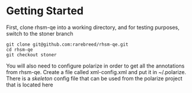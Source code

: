 # Getting Started 

First, clone rhsm-qe into a working directory, and for testing purposes, switch to the stoner branch

```
git clone git@github.com:rarebreed/rhsm-qe.git
cd rhsm-qe 
git checkout stoner
```

You will also need to configure polarize in order to get all the annotations from rhsm-qe.  Create a file 
called xml-config.xml and put it in ~/.polarize.  There is a _skeleton_ config file that can be used from
the polarize project that is located here